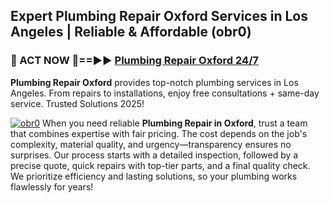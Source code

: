 ## Expert Plumbing Repair Oxford Services in Los Angeles | Reliable & Affordable (obr0)  

<h3>🚿 ACT NOW 🌟==►► <a href="https://tinyurl.com/2ne6vx2x" rel="nofollow">Plumbing Repair Oxford 24/7</a></h3>

**Plumbing Repair Oxford** provides top-notch plumbing services in Los Angeles. From repairs to installations, enjoy free consultations + same-day service. Trusted Solutions 2025!

[![obr0](https://i.imgur.com/4PFF4AK.jpeg)](https://tinyurl.com/2ne6vx2x)
When you need reliable **Plumbing Repair in Oxford**, trust a team that combines expertise with fair pricing. The cost depends on the job's complexity, material quality, and urgency—transparency ensures no surprises. Our process starts with a detailed inspection, followed by a precise quote, quick repairs with top-tier parts, and a final quality check. We prioritize efficiency and lasting solutions, so your plumbing works flawlessly for years!